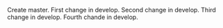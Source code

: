 Create master.
First change in develop.
Second change in develop.
Third change in develop.
Fourth chande in develop.